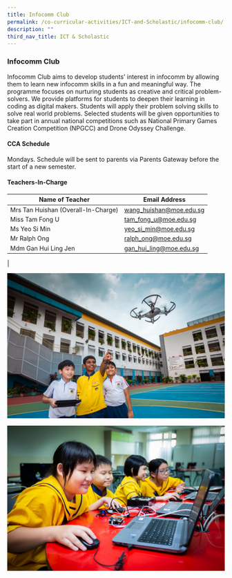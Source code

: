```yaml
---
title: Infocomm Club
permalink: /co-curricular-activities/ICT-and-Scholastic/infocomm-club/
description: ""
third_nav_title: ICT & Scholastic
---
```

### Infocomm Club

Infocomm Club aims to develop students’ interest in infocomm by allowing them to learn new infocomm skills in a fun and meaningful way. The programme focuses on nurturing students as creative and critical problem-solvers. We provide platforms for students to deepen their learning in coding as digital makers. Students will apply their problem solving skills to solve real world problems. Selected students will be given opportunities to take part in annual national competitions such as National Primary Games Creation Competition (NPGCC) and Drone Odyssey Challenge.

#### CCA Schedule
Mondays. Schedule will be sent to parents via Parents Gateway before the start of a new semester.

#### Teachers-In-Charge

| Name of Teacher | Email Address |
|---|---|
| Mrs Tan Huishan (Overall-In-Charge)  | [wang_huishan@moe.edu.sg](mailto:wang_huishan@moe.edu.sg)  |
| Miss Tam Fong U | [tam_fong_u@moe.edu.sg](mailto:tam_fong_u@moe.edu.sg) |
| Ms Yeo Si Min  | [yeo_si_min@moe.edu.sg](mailto:yeo_si_min@moe.edu.sg)  |
| Mr Ralph Ong | [ralph_ong@moe.edu.sg](mailto:ralph_ong@moe.edu.sg) |
| Mdm Gan Hui Ling Jen  | [gan_hui_ling@moe.edu.sg](mailto:gan_hui_ling@moe.edu.sg)  |
|

![](/images/infocomm%20club%201.jpg)

![](/images/infocomm%20club%202.jpg)
